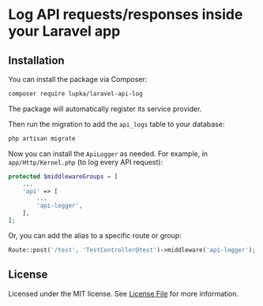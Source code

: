 # Log API requests/responses inside your Laravel app

## Installation

You can install the package via Composer:

```bash
composer require lupka/laravel-api-log
```

The package will automatically register its service provider.

Then run the migration to add the `api_logs` table to your database:

```bash
php artisan migrate
```

Now you can install the `ApiLogger` as needed. For example, in `app/Http/Kernel.php` (to log every API request):

```php
protected $middlewareGroups = [
    ...
    'api' => [
        ...
        'api-logger',
    ],
];
```

Or, you can add the alias to a specific route or group:

```php
Route::post('/test', 'TestController@test')->middleware('api-logger');
```

## License

Licensed under the MIT license. See [License File](LICENSE) for more information.
